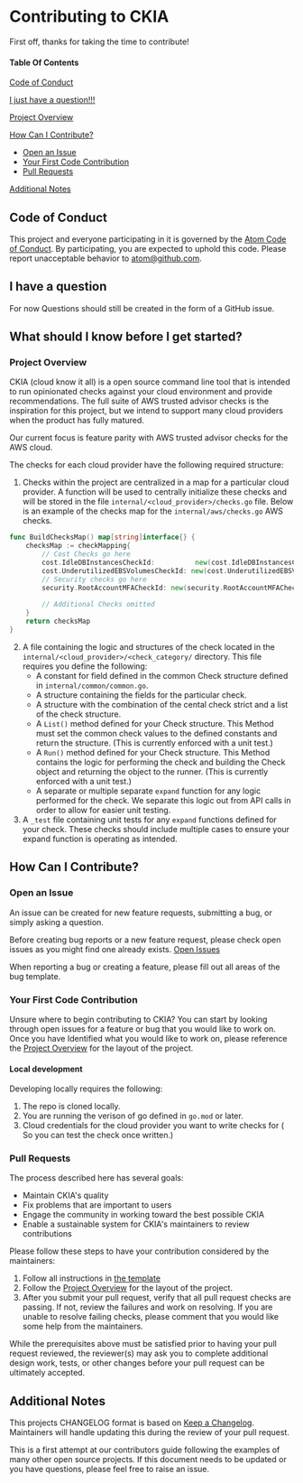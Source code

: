 # Contributing to CKIA

First off, thanks for taking the time to contribute!


#### Table Of Contents

[Code of Conduct](CODE_OF_CONDUCT.md)

[I just have a question!!!](#i-have-a-question)

[Project Overview](#project-overview)

[How Can I Contribute?](#how-can-i-contribute)
  * [Open an Issue](#open-an-issue)
  * [Your First Code Contribution](#your-first-code-contribution)
  * [Pull Requests](#pull-requests)

[Additional Notes](#additional-notes)

## Code of Conduct

This project and everyone participating in it is governed by the [Atom Code of Conduct](CODE_OF_CONDUCT.md). By participating, you are expected to uphold this code. Please report unacceptable behavior to [atom@github.com](mailto:atom@github.com).

## I have a question

For now Questions should still be created in the form of a GitHub issue. 

## What should I know before I get started?

### Project Overview

CKIA (cloud know it all) is a open source command line tool that is intended to run opinionated checks against your cloud environment and provide recommendations. The full suite of AWS trusted advisor checks is the inspiration for this project, but we intend to support many cloud providers when the product has fully matured. 

Our current focus is feature parity with AWS trusted advisor checks for the AWS cloud.

The checks for each cloud provider have the following required structure:
1. Checks within the project are centralized in a map for a particular cloud provider. A function will be used to centrally initialize these checks and will be stored in the file `internal/<cloud_provider>/checks.go` file. Below is an example of the checks map for the `internal/aws/checks.go` AWS checks. 

```go
func BuildChecksMap() map[string]interface{} {
	checksMap := checkMapping{
		// Cost Checks go here
		cost.IdleDBInstancesCheckId:          new(cost.IdleDBInstancesCheck),
		cost.UnderutilizedEBSVolumesCheckId: new(cost.UnderutilizedEBSVolumesCheck),
		// Security checks go here
		security.RootAccountMFACheckId: new(security.RootAccountMFACheck),
		
		// Additional Checks omitted
	}
	return checksMap
}
```
2. A file containing the logic and structures of the check located in the `internal/<cloud_provider>/<check_category/` directory. This file requires you define the following:
    - A constant for field defined in the common Check structure defined in `internal/common/common.go`. 
    - A structure containing the fields for the particular check.
    - A structure with the combination of the cental check strict and a list of the check structure.
    - A `List()` method defined for your Check structure. This Method must set the common check values to the defined constants and return the structure. (This is currently enforced with a unit test.)
    - A `Run()` method defined for your Check structure. This Method contains the logic for performing the check and building the Check object and returning the object to the runner. (This is currently enforced with a unit test.)
    - A separate or multiple separate `expand` function for any logic performed for the check. We separate this logic out from API calls in order to allow for easier unit testing. 
3. A `_test` file containing unit tests for any `expand` functions defined for your check. These checks should include multiple cases to ensure your expand function is operating as intended. 

## How Can I Contribute?

### Open an Issue

An issue can be created for new feature requests, submitting a bug, or simply asking a question. 

Before creating bug reports or a new feature request, please check open issues as you might find one already exists. [Open Issues](https://github.com/brittandeyoung/ckia/issues)

When reporting a bug or creating a feature, please fill out all areas of the bug template. 

### Your First Code Contribution

Unsure where to begin contributing to CKIA? You can start by looking through open issues for a feature or bug that you would like to work on. Once you have Identified what you would like to work on, please reference the [Project Overview](#project-overview) for the layout of the project.

#### Local development

Developing locally requires the following:

1. The repo is cloned locally.
2. You are running the verison of go defined in `go.mod` or later.
3. Cloud credentials for the cloud provider you want to write checks for ( So you can test the check once written.)

### Pull Requests

The process described here has several goals:

- Maintain CKIA's quality
- Fix problems that are important to users
- Engage the community in working toward the best possible CKIA
- Enable a sustainable system for CKIA's maintainers to review contributions

Please follow these steps to have your contribution considered by the maintainers:

1. Follow all instructions in [the template](.github/PULL_REQUEST_TEMPLATE.md)
2. Follow the [Project Overview](#project-overview) for the layout of the project.
3. After you submit your pull request, verify that all pull request checks are passing. If not, review the failures and work on resolving. If you are unable to resolve failing checks, please comment that you would like some help from the maintainers. 

While the prerequisites above must be satisfied prior to having your pull request reviewed, the reviewer(s) may ask you to complete additional design work, tests, or other changes before your pull request can be ultimately accepted.


## Additional Notes

This projects CHANGELOG format is based on [Keep a Changelog](https://keepachangelog.com/en/1.0.0/). Maintainers will handle updating this during the review of your pull request.

This is a first attempt at our contributors guide following the examples of many other open source projects. If this document needs to be updated or you have questions, please feel free to raise an issue. 